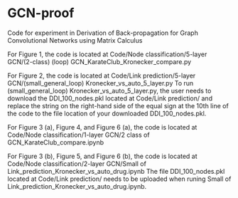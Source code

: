 # GCN-proof
Code for experiment in Derivation of Back-propagation for Graph Convolutional Networks using Matrix Calculus

For Figure 1, the code is located at Code/Node classification/5-layer GCN/(2-class) (loop) GCN_KarateClub_Kronecker_compare.py

For Figure 2, the code is located at Code/Link prediction/5-layer GCN/(small_general_loop) Kronecker_vs_auto_5_layer.py
To run (small_general_loop) Kronecker_vs_auto_5_layer.py, the user needs to download the DDI_100_nodes.pkl located at Code/Link prediction/ and replace the string on the right-hand side of the equal sign at the 10th line of the code to the file location of your downloaded DDI_100_nodes.pkl.


For Figure 3 (a), Figure 4, and Figure 6 (a), the code is located at Code/Node classification/1-layer GCN/2 class of GCN_KarateClub_compare.ipynb

For Figure 3 (b), Figure 5, and Figure 6 (b), the code is located at Code/Node classification/2-layer GCN/Small of Link_prediction_Kronecker_vs_auto_drug.ipynb
The file DDI_100_nodes.pkl located at Code/Link prediction/ needs to be uploaded when runing Small of Link_prediction_Kronecker_vs_auto_drug.ipynb.
